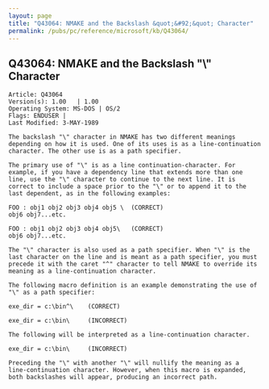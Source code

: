 ```yaml
---
layout: page
title: "Q43064: NMAKE and the Backslash &quot;&#92;&quot; Character"
permalink: /pubs/pc/reference/microsoft/kb/Q43064/
---
```


## Q43064: NMAKE and the Backslash &quot;&#92;&quot; Character

	Article: Q43064
	Version(s): 1.00   | 1.00
	Operating System: MS-DOS | OS/2
	Flags: ENDUSER |
	Last Modified: 3-MAY-1989
	
	The backslash "\" character in NMAKE has two different meanings
	depending on how it is used. One of its uses is as a line-continuation
	character. The other use is as a path specifier.
	
	The primary use of "\" is as a line continuation-character. For
	example, if you have a dependency line that extends more than one
	line, use the "\" character to continue to the next line. It is
	correct to include a space prior to the "\" or to append it to the
	last dependent, as in the following examples:
	
	FOO : obj1 obj2 obj3 obj4 obj5 \  (CORRECT)
	obj6 obj7...etc.
	
	FOO : obj1 obj2 obj3 obj4 obj5\   (CORRECT)
	obj6 obj7...etc.
	
	The "\" character is also used as a path specifier. When "\" is the
	last character on the line and is meant as a path specifier, you must
	precede it with the caret "^" character to tell NMAKE to override its
	meaning as a line-continuation character.
	
	The following macro definition is an example demonstrating the use of
	"\" as a path specifier:
	
	exe_dir = c:\bin^\    (CORRECT)
	
	exe_dir = c:\bin\     (INCORRECT)
	
	The following will be interpreted as a line-continuation character.
	
	exe_dir = c:\bin\     (INCORRECT)
	
	Preceding the "\" with another "\" will nullify the meaning as a
	line-continuation character. However, when this macro is expanded,
	both backslashes will appear, producing an incorrect path.
